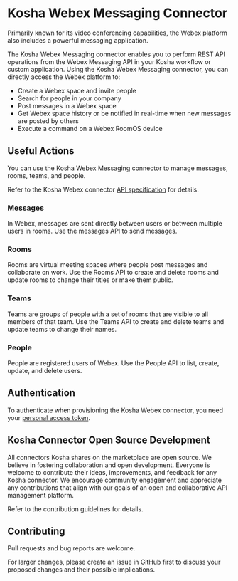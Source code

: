 # Kosha Webex Messaging Connector

Primarily known for its video conferencing capabilities, the Webex platform also includes a powerful messaging application. 

The Kosha Webex Messaging connector enables you to perform REST API operations from the Webex Messaging API in your Kosha workflow or custom application. Using the Kosha Webex Messaging connector, you can directly access the Webex platform to:

* Create a Webex space and invite people
* Search for people in your company
* Post messages in a Webex space
* Get Webex space history or be notified in real-time when new messages are posted by others
* Execute a command on a Webex RoomOS device

## Useful Actions 

You can use the Kosha Webex Messaging connector to manage messages, rooms, teams, and people.  

Refer to the Kosha Webex connector [API specification](openapi.json) for details.

### Messages

 In Webex, messages are sent directly between users or between multiple users in rooms. Use the messages API to send messages.

### Rooms

Rooms are virtual meeting spaces where people post messages and collaborate on work. Use the Rooms API to create and delete rooms and update rooms to change their titles or make them public.

### Teams

Teams are groups of people with a set of rooms that are visible to all members of that team. Use the Teams API to create and delete teams and update teams to change their names.

### People

People are registered users of Webex. Use the People API to list, create, update, and delete users.

## Authentication

To authenticate when provisioning the Kosha Webex connector, you need your [personal access token](https://developer.webex.com/docs/getting-started#/docs/getting-started#personal-access-token).

## Kosha Connector Open Source Development

All connectors Kosha shares on the marketplace are open source. We believe in fostering collaboration and open development. Everyone is welcome to contribute their ideas, improvements, and feedback for any Kosha connector. We encourage community engagement and appreciate any contributions that align with our goals of an open and collaborative API management platform.

Refer to the contribution guidelines for details.



## Contributing

Pull requests and bug reports are welcome.

For larger changes, please create an issue in GitHub first to discuss your proposed changes and their possible implications.
